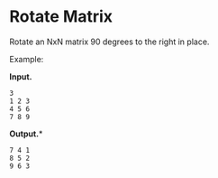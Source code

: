 # Rotate Matrix

Rotate an NxN matrix 90 degrees to the right in place.

Example:

**Input.**
```
3
1 2 3
4 5 6
7 8 9
```

**Output.***
```
7 4 1
8 5 2
9 6 3
```
